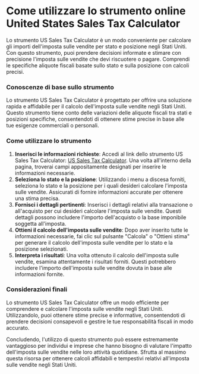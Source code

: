Come utilizzare lo strumento online United States Sales Tax Calculator
======================================================================

Lo strumento US Sales Tax Calculator è un modo conveniente per calcolare gli importi dell'imposta sulle vendite per stato e posizione negli Stati Uniti. Con questo strumento, puoi prendere decisioni informate e stimare con precisione l'imposta sulle vendite che devi riscuotere o pagare. Comprendi le specifiche aliquote fiscali basate sullo stato e sulla posizione con calcoli precisi.

### Conoscenze di base sullo strumento

Lo strumento US Sales Tax Calculator è progettato per offrire una soluzione rapida e affidabile per il calcolo dell'imposta sulle vendite negli Stati Uniti. Questo strumento tiene conto delle variazioni delle aliquote fiscali tra stati e posizioni specifiche, consentendoti di ottenere stime precise in base alle tue esigenze commerciali o personali.

### Come utilizzare lo strumento

1. **Inserisci le informazioni richieste**: Accedi al link dello strumento US Sales Tax Calculator: [US Sales Tax Calculator](https://www.onlinecalculatorsfree.com/it/financial/us-salary-tax-calculator.html). Una volta all'interno della pagina, troverai campi appositamente designati per inserire le informazioni necessarie.
2. **Seleziona lo stato e la posizione**: Utilizzando i menu a discesa forniti, seleziona lo stato e la posizione per i quali desideri calcolare l'imposta sulle vendite. Assicurati di fornire informazioni accurate per ottenere una stima precisa.
3. **Fornisci i dettagli pertinenti**: Inserisci i dettagli relativi alla transazione o all'acquisto per cui desideri calcolare l'imposta sulle vendite. Questi dettagli possono includere l'importo dell'acquisto o la base imponibile soggetta all'imposta.
4. **Ottieni il calcolo dell'imposta sulle vendite**: Dopo aver inserito tutte le informazioni necessarie, fai clic sul pulsante "Calcola" o "Ottieni stima" per generare il calcolo dell'imposta sulle vendite per lo stato e la posizione selezionati.
5. **Interpreta i risultati**: Una volta ottenuto il calcolo dell'imposta sulle vendite, esamina attentamente i risultati forniti. Questi potrebbero includere l'importo dell'imposta sulle vendite dovuta in base alle informazioni fornite.

### Considerazioni finali

Lo strumento US Sales Tax Calculator offre un modo efficiente per comprendere e calcolare l'imposta sulle vendite negli Stati Uniti. Utilizzandolo, puoi ottenere stime precise e informative, consentendoti di prendere decisioni consapevoli e gestire le tue responsabilità fiscali in modo accurato.

Concludendo, l'utilizzo di questo strumento può essere estremamente vantaggioso per individui e imprese che hanno bisogno di valutare l'impatto dell'imposta sulle vendite nelle loro attività quotidiane. Sfrutta al massimo questa risorsa per ottenere calcoli affidabili e tempestivi relativi all'imposta sulle vendite negli Stati Uniti.